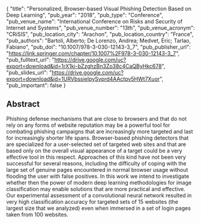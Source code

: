 {
  "title": "Personalized, Browser-based Visual Phishing Detection Based on Deep Learning",
  "pub_year": "2018",
  "pub_type": "Conference",
  "pub_venue_name": "International Conference on Risks and Security of Internet and Systems",
  "pub_venue_number": "13th",
  "pub_venue_acronym": "CRiSIS",
  "pub_location_city": "Arachon",
  "pub_location_country": "France",
  "pub_authors": "Bartoli, Alberto; De Lorenzo, Andrea; Medvet, Eric; Tarlao, Fabiano",
  "pub_doi": "10.1007/978-3-030-12143-3_7",
  "pub_publisher_url": "https://link.springer.com/chapter/10.1007%2F978-3-030-12143-3_7",
  "pub_fulltext_url": "https://drive.google.com/uc?export=download&id=1rX1ki-bZzghzBn3Zo38c4CaQByHkc678",
  "pub_slides_url": "https://drive.google.com/uc?export=download&id=1URVbssieIpySvprd4AActpv5HWt7Xuor",
  "pub_important": false
}

## Abstract
Phishing defense mechanisms that are close to browsers and that do not rely on any forms of website reputation may be a powerful tool for combating phishing campaigns that are increasingly more targeted and last for increasingly shorter life spans. Browser-based phishing detectors that are specialized for a user-selected set of targeted web sites and that are based only on the overall visual appearance of a target could be a very effective tool in this respect. Approaches of this kind have not been very successful for several reasons, including the difficulty of coping with the large set of genuine pages encountered in normal browser usage without flooding the user with false positives. In this work we intend to investigate whether then the power of modern deep learning methodologies for image classification may enable solutions that are more practical and effective. Our experimental assessment of a convolutional neural network resulted in very high classification accuracy for targeted sets of 15 websites (the largest size that we analyzed) even when immersed in a set of login pages taken from 100 websites.
